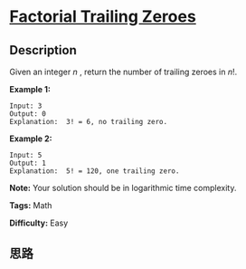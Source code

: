 # [Factorial Trailing Zeroes][title]

## Description

Given an integer _n_ , return the number of trailing zeroes in _n_!.

**Example 1:**
            Input: 3    Output: 0    Explanation:  3! = 6, no trailing zero.

**Example 2:**
            Input: 5    Output: 1    Explanation:  5! = 120, one trailing zero.

**Note:** Your solution should be in logarithmic time complexity.


**Tags:** Math

**Difficulty:** Easy

## 思路

[title]: https://leetcode.com/problems/factorial-trailing-zeroes
